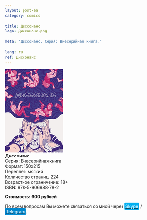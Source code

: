 ```yaml
---
layout: post-ea
category: comics

title: Диссонанс
logo: Диссонанс.png

meta: 'Диссонанс. Серия: Внесерийная книга.'

lang: ru
ref: Диссонанс
---
```


<a data-fancybox="gallery" href="/img/comics/Диссонанс.png"><img src="/img/comics/Диссонанс.png" alt=""></a>  
**Диссонанс**  
Серия: Внесерийная книга  
Формат: 150х215  
Переплёт: мягкий  
Количество страниц: 224  
Возрастное ограничение: 18+  
ISBN: 978-5-906988-78-2

**Стоимость: 600 рублей**

По всем вопросам Вы можете связаться со мной через <a href="skype:chutkoy89?call" target="_blank"><span style="background-color:#00aff0; color:white; padding:3px; border-radius: 3px">Skype</span></a> / <a href="https://t.me/chutkoy" target="_blank"><span style="background-color:#0088cc; color:white; padding:3px; border-radius: 3px">Telegram</span></a>.
